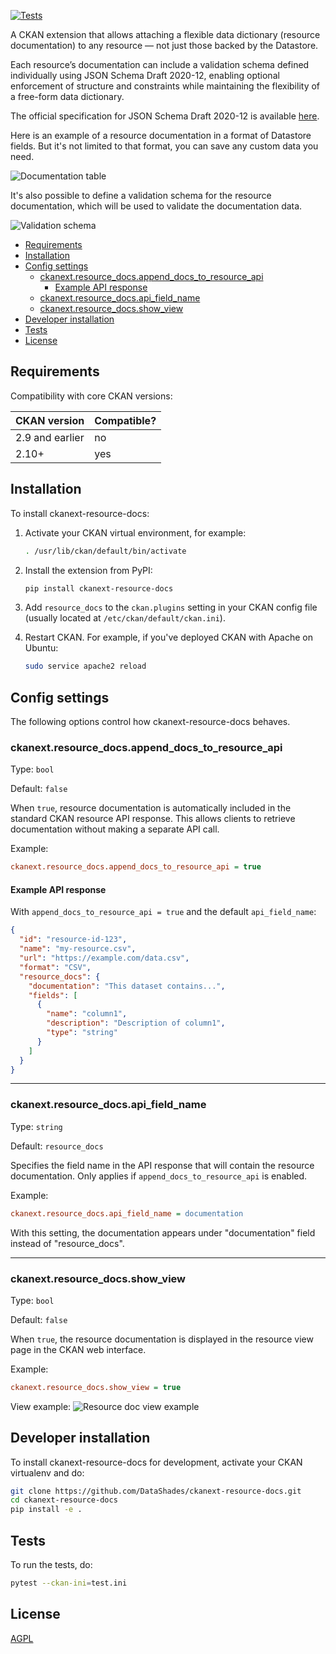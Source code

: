 [![Tests](https://github.com/DataShades/ckanext-resource-docs/actions/workflows/test.yml/badge.svg)](https://github.com/DataShades/ckanext-resource-docs/actions/workflows/test.yml)

A CKAN extension that allows attaching a flexible data dictionary (resource documentation) to any resource — not just those backed by the Datastore.

Each resource’s documentation can include a validation schema defined individually using JSON Schema Draft 2020-12, enabling optional enforcement of structure and constraints while maintaining the flexibility of a free-form data dictionary.

The official specification for JSON Schema Draft 2020-12 is available [here](https://json-schema.org/draft/2020-12/).

Here is an example of a resource documentation in a format of Datastore fields. But it's not limited to that format, you can save any custom data you need.

![Documentation table](./docs/rdoc-1.png)

It's also possible to define a validation schema for the resource documentation, which will be used to validate the documentation data.

![Validation schema](./docs/rdoc-2.png)

- [Requirements](#requirements)
- [Installation](#installation)
- [Config settings](#config-settings)
  - [ckanext.resource\_docs.append\_docs\_to\_resource\_api](#ckanextresource_docsappend_docs_to_resource_api)
    - [Example API response](#example-api-response)
  - [ckanext.resource\_docs.api\_field\_name](#ckanextresource_docsapi_field_name)
  - [ckanext.resource\_docs.show\_view](#ckanextresource_docsshow_view)
- [Developer installation](#developer-installation)
- [Tests](#tests)
- [License](#license)

## Requirements

Compatibility with core CKAN versions:

| CKAN version    | Compatible?   |
| --------------- | ------------- |
| 2.9 and earlier | no            |
| 2.10+           | yes           |

## Installation
To install ckanext-resource-docs:

1. Activate your CKAN virtual environment, for example:

    ```bash
    . /usr/lib/ckan/default/bin/activate
    ```

2. Install the extension from PyPI:

    ```bash
    pip install ckanext-resource-docs
    ```

3. Add `resource_docs` to the `ckan.plugins` setting in your CKAN config file (usually located at `/etc/ckan/default/ckan.ini`).

4. Restart CKAN. For example, if you've deployed CKAN with Apache on Ubuntu:

    ```bash
    sudo service apache2 reload
    ```


## Config settings

The following options control how ckanext-resource-docs behaves.

### ckanext.resource_docs.append_docs_to_resource_api

Type: `bool`

Default: `false`

When `true`, resource documentation is automatically included in the standard CKAN resource API response. This allows clients to retrieve documentation without making a separate API call.

Example:
```ini
ckanext.resource_docs.append_docs_to_resource_api = true
```

#### Example API response

With `append_docs_to_resource_api = true` and the default `api_field_name`:

```json
{
  "id": "resource-id-123",
  "name": "my-resource.csv",
  "url": "https://example.com/data.csv",
  "format": "CSV",
  "resource_docs": {
    "documentation": "This dataset contains...",
    "fields": [
      {
        "name": "column1",
        "description": "Description of column1",
        "type": "string"
      }
    ]
  }
}
```

---

### ckanext.resource_docs.api_field_name

Type: `string`

Default: `resource_docs`

Specifies the field name in the API response that will contain the resource documentation. Only applies if `append_docs_to_resource_api` is enabled.

Example:
```ini
ckanext.resource_docs.api_field_name = documentation
```

With this setting, the documentation appears under "documentation" field instead of "resource_docs".

---

### ckanext.resource_docs.show_view

Type: `bool`

Default: `false`

When `true`, the resource documentation is displayed in the resource view page in the CKAN web interface.

Example:
```ini
ckanext.resource_docs.show_view = true
```

View example:
![Resource doc view example](./docs/rdoc-3.png)


## Developer installation

To install ckanext-resource-docs for development, activate your CKAN virtualenv and
do:
```sh
git clone https://github.com/DataShades/ckanext-resource-docs.git
cd ckanext-resource-docs
pip install -e .
```

## Tests

To run the tests, do:

```sh
pytest --ckan-ini=test.ini
```

## License

[AGPL](https://www.gnu.org/licenses/agpl-3.0.en.html)

